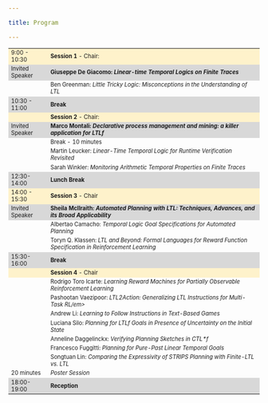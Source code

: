 ```yaml
---

title: Program

---
```

<table style="font-size:80%">
  <tbody>
    <tr style="background-color:#FEF2CB">
      <td>9:00  - 10:30   </td>
      <td><b>Session 1</b> - Chair:</td>
    </tr>
    <tr style="background-color:#D8D8D8">
      <td>Invited Speaker</td>
      <td><b> Giuseppe De Giacomo: <em>Linear-time Temporal Logics on Finite Traces</em></b></td>
    </tr>
    <tr>
      <td></td>
      <td>Ben Greenman: <em>Little Tricky Logic: Misconceptions in the Understanding of LTL </em></td>
    </tr>
    <tr style="background-color:#D8D8D8">
      <td>10:30  - 11:00</td>
      <td><b>Break</b></td>
    </tr>
    <tr style="background-color:#FEF2CB">
      <td> </td>
      <td><b>Session 2</b> - Chair:</td>
    </tr>
    <tr style="background-color:#D8D8D8">
      <td>Invited Speaker</td>
      <td><b> Marco Montali: <em>Declarative process management and mining: a killer application for LTLf</em></b></td>
    </tr>
    <tr>
      <td></td>
      <td>Break - 10 minutes</td>
    </tr>
    <tr>
      <td></td>
      <td>Martin Leucker: <em> Linear-Time Temporal Logic for Runtime Verification Revisited</em></td>
    </tr>
    <tr>
      <td></td>
      <td>Sarah Winkler:<em> Monitoring Arithmetic Temporal Properties on Finite Traces </em></td>
    </tr>
    <tr style="background-color:#D8D8D8">
      <td>12:30-14:00</td>
      <td><b>Lunch Break</b></td>
    </tr>
    <tr style="background-color:#FEF2CB">
      <td>14:00 - 15:30</td>
      <td><b>Session 3</b> - Chair</td>
    </tr>
    <tr style="background-color:#D8D8D8">
      <td>Invited Speaker</td>
      <td><b> Sheila McIlraith: <em>Automated Planning with LTL: Techniques, Advances, and its Broad Applicability </em></b></td>
    <tr>
        <td></td>
        <td>Albertao Camacho: <em>Temporal Logic Goal Specifications for Automated Planning </em></td>
    </tr>
    <tr>
        <td></td>
        <td>Toryn Q. Klassen:  <em>LTL and Beyond: Formal Languages for Reward Function Specification in Reinforcement Learning 	 </em></td>
    </tr>
    <tr style="background-color:#D8D8D8">
        <td>15:30-16:00</td>
        <td><b>Break</b></td>
    </tr>
    <tr style="background-color:#FEF2CB">
        <td> </td>
        <td><b>Session 4  </b>- Chair</td>
    </tr>
    <tr>
        <td></td>
        <td>Rodrigo Toro Icarte: <em> Learning Reward Machines for Partially Observable Reinforcement Learning </em></td>
    </tr>
    <tr>
        <td></td>
        <td>Pashootan Vaezipoor:<em> LTL2Action: Generalizing LTL Instructions for Multi-Task RL/em> </em></td>
    </tr>
    <tr>
        <td></td>
        <td>Andrew Li: <em> Learning to Follow Instructions in Text-Based Games </em></td>
    </tr>
    <tr>
        <td></td>
        <td>Luciana Silo:<em> Planning for LTLf Goals in Presence of Uncertainty on the Initial State </em></td>
    </tr>
    <tr>
        <td></td>
        <td>Anneline Daggelinckx: <em> Verifying Planning Sketches in CTL*f</em></td>
    </tr>
    <tr>
        <td></td>
        <td>Francesco Fuggitti: <em>  Planning for Pure-Past Linear Temporal Goals </em></td>
    </tr>
    <tr>
        <td></td>
        <td>Songtuan Lin: <em> Comparing the Expressivity of STRIPS Planning with Finite-LTL vs. LTL</em></td>
    </tr>
    <tr>
        <td>20 minutes</td>
        <td> <em> Poster Session </em></td>
    </tr>
    <tr style="background-color:#D8D8D8">
        <td>18:00-19:00</td>
        <td><b>Reception</b></td>
    </tr>
  </tbody>
</table>


